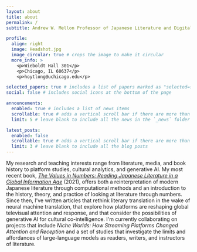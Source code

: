 ```yaml
---
layout: about
title: about
permalink: /
subtitle: Andrew W. Mellon Professor of Japanese Literature and Digital Studies<br><a href='https://ealc.uchicago.edu'>Department of East Asian Languages & Civilizations</a>, University of Chicago

profile:
  align: right
  image: Headshot.jpg
  image_circular: true # crops the image to make it circular
  more_info: >
    <p>Wieboldt Hall 301</p>
    <p>Chicago, IL 60637</p>
    <p>hoytlong@uchicago.edu</p>

selected_papers: true # includes a list of papers marked as "selected={true}"
social: false # includes social icons at the bottom of the page

announcements:
  enabled: true # includes a list of news items
  scrollable: true # adds a vertical scroll bar if there are more than 3 news items
  limit: 5 # leave blank to include all the news in the `_news` folder

latest_posts:
  enabled: false
  scrollable: true # adds a vertical scroll bar if there are more than 3 new posts items
  limit: 3 # leave blank to include all the blog posts
---
```


My research and teaching interests range from literature, media, and book history to platform studies, cultural analytics, and generative AI. My most recent book, [*The Values in Numbers: Reading Japanese Literature in a Global Information Age*](https://cup.columbia.edu/book/the-values-in-numbers/9780231193511/) (2021), offers both a reinterpretation of modern Japanese literature through computational methods and an introduction to the history, theory, and practice of looking at literature through numbers. Since then, I've written articles that rethink literary translation in the wake of neural machine translation, that explore how platforms are reshaping global televisual attention and response, and that consider the possibilities of generative AI for cultural co-intelligence. I'm currently collaborating on projects that include *Niche Worlds: How Streaming Platforms Changed Attention and Reception* and a set of studies that investigate the limits and affordances of large-language models as readers, writers, and instructors of literature.

